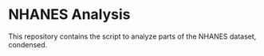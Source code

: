 # NHANES Analysis
This repository contains the script to analyze parts of the NHANES dataset, condensed.
